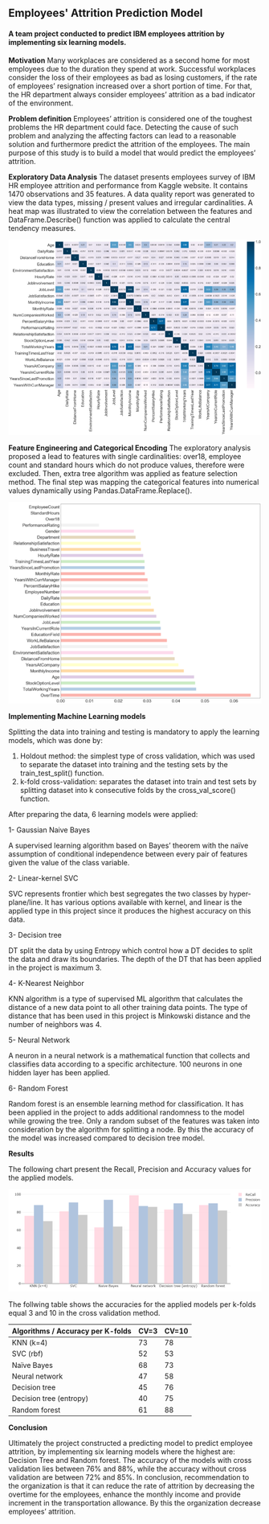 ## Employees' Attrition Prediction Model
#### A team project conducted to predict IBM employees attrition by implementing six learning models.

**Motivation** Many workplaces are considered as a second home for most employees due to the duration they spend at work. 
Successful workplaces consider the loss of their employees as bad as losing customers, if the rate of employees’ 
resignation increased over a short portion of time. For that, the HR department always consider employees’ attrition as a bad indicator of the environment. 

**Problem definition**  Employees’ attrition is considered one of the toughest problems the HR department could face. 
Detecting the cause of such problem and analyzing the affecting factors can lead to a reasonable solution and furthermore 
predict the attrition of the employees. The main purpose of this study is to build a model that would predict the employees’ attrition. 


**Exploratory Data Analysis**
The dataset presents employees survey of IBM HR employee attrition and performance from Kaggle website. It contains 1470 observations and 35 features. 
A data quality report was generated to view the data types, missing / present values and irregular cardinalities. 
A heat map was illustrated to view the correlation between the features and DataFrame.Describe() function was applied to calculate the central tendency measures.

<img src="images/Eheatmap.png?raw=true"/>


**Feature Engineering and Categorical Encoding**
The exploratory analysis proposed a lead to features with single cardinalities: over18, employee count and standard hours which do not produce values, 
therefore were excluded. Then, extra tree algorithm was applied as feature selection method. 
The final step was mapping the categorical features into numerical values dynamically using Pandas.DataFrame.Replace().

<img src="images/EFimportance.png?raw=true"/>

**Implementing Machine Learning models**

Splitting the data into training and testing is mandatory to apply the learning models, which was done by: 
1.	Holdout method: the simplest type of cross validation, which was used to separate the dataset into training and the testing sets by the train_test_split() function.   
2.	k-fold cross-validation: separates the dataset into train and test sets by splitting dataset into k consecutive folds by the cross_val_score() function.  

After preparing the data, 6 learning models were applied: 

1- Gaussian Naive Bayes 

A supervised learning algorithm based on Bayes’ theorem with the naïve assumption of conditional independence between every pair of features given the value of the class variable. 

2- Linear-kernel SVC 

SVC represents frontier which best segregates the two classes by hyper-plane/line. It has various options available with kernel, and linear is the applied type in this project since it produces the highest accuracy on this data.  

3- Decision tree 

DT split the data by using Entropy which control how a DT decides to split the data and draw its boundaries. The depth of the DT that has been applied in the project is maximum 3. 

4- K-Nearest Neighbor 

KNN algorithm is a type of supervised ML algorithm that calculates the distance of a new data point to all other training data points. The type of distance that has been used in this project is Minkowski distance and the number of neighbors was 4. 

5- Neural Network 

A neuron in a neural network is a mathematical function that collects and classifies data according to a specific architecture. 100 neurons in one hidden layer has been applied. 

6- Random Forest  

Random forest is an ensemble learning method for classification. It has been applied in the project to adds additional randomness to the model while growing the tree. Only a random subset of the features was taken into consideration by the algorithm for splitting a node. 
By this the accuracy of the model was increased compared to decision tree model. 



**Results** 

The following chart present the Recall, Precision and Accuracy values for the applied models.

<img src="images/EMresults.png?raw=true"/>

The follwing table shows the accuracies for the applied models per k-folds equal 3 and 10 in the cross validation method.

|Algorithms / Accuracy per K-folds	|  CV=3  |	CV=10 |
| --------------------------------  | ------ | ------ |
| KNN (k=4)	                        |  73	   |  78    |
| SVC (rbf)	                        |  52	   |  53    |
| Naïve Bayes                       |	 68	   |  73    |
| Neural network	                  |  47	   |  58    |
| Decision tree	                    |  45	   |  76    |
| Decision tree (entropy)	          |  40	   |  75    |
| Random forest	                    |  61	   |  88    | 


**Conclusion** 

Ultimately the project constructed a predicting model to predict employee attrition, by implementing six learning models where the highest are: 
Decision Tree and Random forest. The accuracy of the models with cross validation lies between 76% and 88%, while the accuracy without cross validation are 
between 72% and 85%. In conclusion, recommendation to the organization is that it can reduce the rate of attrition by decreasing the overtime for the employees, enhance the monthly income and provide increment in the transportation allowance. By this the organization decrease employees’ attrition.
